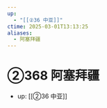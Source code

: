 ```yaml
---
up:
  - "[[②36 中亚]]"
ctime: 2025-03-01T13:13:25
aliases:
  - 阿塞拜疆
---
```


# ②368 阿塞拜疆

- up: [[②36 中亚]]
